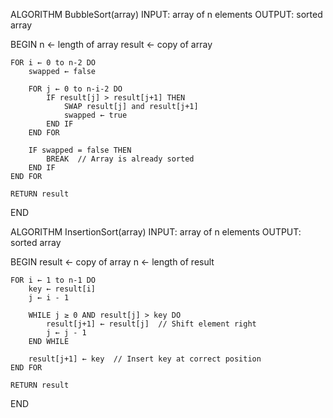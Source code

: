 ALGORITHM BubbleSort(array)
INPUT: array of n elements
OUTPUT: sorted array

BEGIN
    n ← length of array
    result ← copy of array
    
    FOR i ← 0 to n-2 DO
        swapped ← false
        
        FOR j ← 0 to n-i-2 DO
            IF result[j] > result[j+1] THEN
                SWAP result[j] and result[j+1]
                swapped ← true
            END IF
        END FOR
        
        IF swapped = false THEN
            BREAK  // Array is already sorted
        END IF
    END FOR
    
    RETURN result
END


ALGORITHM InsertionSort(array)
INPUT: array of n elements
OUTPUT: sorted array

BEGIN
    result ← copy of array
    n ← length of result
    
    FOR i ← 1 to n-1 DO
        key ← result[i]
        j ← i - 1
        
        WHILE j ≥ 0 AND result[j] > key DO
            result[j+1] ← result[j]  // Shift element right
            j ← j - 1
        END WHILE
        
        result[j+1] ← key  // Insert key at correct position
    END FOR
    
    RETURN result
END